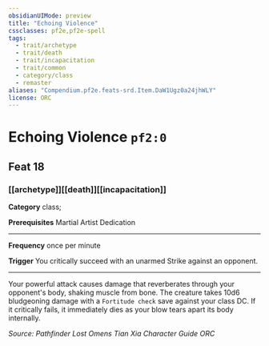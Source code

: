 ```yaml
---
obsidianUIMode: preview
title: "Echoing Violence"
cssclasses: pf2e,pf2e-spell
tags:
  - trait/archetype
  - trait/death
  - trait/incapacitation
  - trait/common
  - category/class
  - remaster
aliases: "Compendium.pf2e.feats-srd.Item.DaW1Ugz0a24jhWLY"
license: ORC
---
```

# Echoing Violence `pf2:0`
## Feat 18
### [[archetype]][[death]][[incapacitation]]

**Category** class; 



**Prerequisites** Martial Artist Dedication
* * *
**Frequency** once per minute

**Trigger** You critically succeed with an unarmed Strike against an opponent.

* * *

Your powerful attack causes damage that reverberates through your opponent's body, shaking muscle from bone. The creature takes 10d6 bludgeoning damage with a `Fortitude check` save against your class DC. If it critically fails, it immediately dies as your blow tears apart its body internally.

*Source: Pathfinder Lost Omens Tian Xia Character Guide*
*ORC*